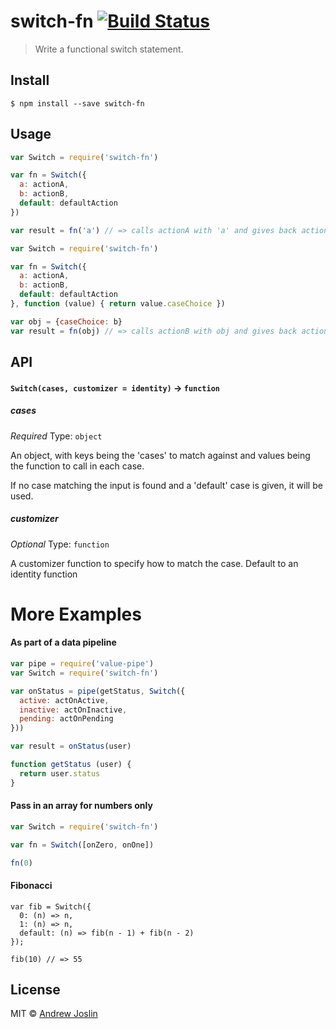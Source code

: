 # switch-fn [![Build Status](https://travis-ci.org/ajoslin/switch-fn.svg?branch=master)](https://travis-ci.org/ajoslin/switch-fn)

> Write a functional switch statement.

## Install

```
$ npm install --save switch-fn
```

## Usage

```js
var Switch = require('switch-fn')

var fn = Switch({
  a: actionA,
  b: actionB,
  default: defaultAction
})

var result = fn('a') // => calls actionA with 'a' and gives back actionA's return value
```

```js
var Switch = require('switch-fn')

var fn = Switch({
  a: actionA,
  b: actionB,
  default: defaultAction
}, function (value) { return value.caseChoice })

var obj = {caseChoice: b}
var result = fn(obj) // => calls actionB with obj and gives back actionB's return value
```

## API

#### `Switch(cases, customizer = identity)` -> `function`

##### cases

*Required*
Type: `object`

An object, with keys being the 'cases' to match against and values being the function to call in each case.

If no case matching the input is found and a 'default' case is given, it will be used.

##### customizer

*Optional*
Type: `function`

A customizer function to specify how to match the case. Default to an identity function

# More Examples

#### As part of a data pipeline

```js
var pipe = require('value-pipe')
var Switch = require('switch-fn')

var onStatus = pipe(getStatus, Switch({
  active: actOnActive,
  inactive: actOnInactive,
  pending: actOnPending
}))

var result = onStatus(user)

function getStatus (user) {
  return user.status
}
```

#### Pass in an array for numbers only

```js
var Switch = require('switch-fn')

var fn = Switch([onZero, onOne])

fn(0)
```

#### Fibonacci

```es6
var fib = Switch({
  0: (n) => n,
  1: (n) => n,
  default: (n) => fib(n - 1) + fib(n - 2)
});

fib(10) // => 55
```

## License

MIT © [Andrew Joslin](http://ajoslin.com)
